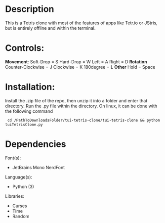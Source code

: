# Description #
This is a Tetris clone with most of the features of apps like Tetr.io or JStris, but is entirely offline and within the terminal.

# Controls:
  **Movement**:
    Soft-Drop = S
    Hard-Drop = W
    Left      = A
    Right     = D
  **Rotation**
    Counter-Clockwise = J
    Clockwise         = K
    180degree         = L
  **Other**
    Hold = Space
  

# Installation:
  Install the .zip file of the repo, then unzip it into a folder and enter that directory. Run the .py file within the directory. On linux, it can be done with the following command
 ```
  cd /PathToDownloadsFolder/tui-tetris-clone/tui-tetris-clone && python tuiTetrisClone.py
```
# Dependencies
Font(s): 
  - JetBrains Mono NerdFont

Language(s):
  - Python (3)

Libraries:
  - Curses
  - Time
  - Random
